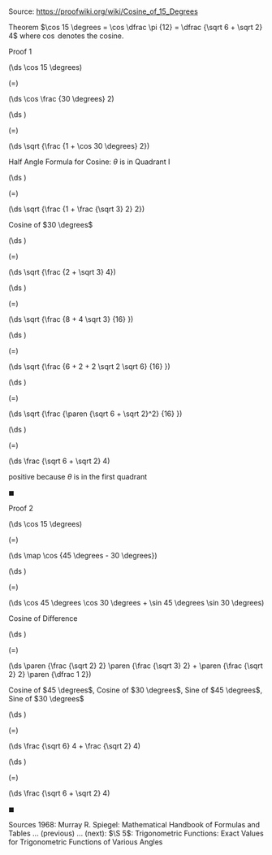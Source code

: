 # 

Source: https://proofwiki.org/wiki/Cosine_of_15_Degrees



Theorem
$\cos 15 \degrees = \cos \dfrac \pi {12} = \dfrac {\sqrt 6 + \sqrt 2} 4$
where $\cos$ denotes the cosine.


Proof 1













\(\ds \cos 15 \degrees\)

\(=\)







\(\ds \cos \frac {30 \degrees} 2\)




















\(\ds \)

\(=\)







\(\ds \sqrt {\frac {1 + \cos 30 \degrees} 2}\)





Half Angle Formula for Cosine: $\theta$ is in Quadrant I














\(\ds \)

\(=\)







\(\ds \sqrt {\frac {1 + \frac {\sqrt 3} 2} 2}\)





Cosine of $30 \degrees$














\(\ds \)

\(=\)







\(\ds \sqrt {\frac {2 + \sqrt 3} 4}\)




















\(\ds \)

\(=\)







\(\ds \sqrt {\frac {8 + 4 \sqrt 3} {16} }\)




















\(\ds \)

\(=\)







\(\ds \sqrt {\frac {6 + 2 + 2 \sqrt 2 \sqrt 6} {16} }\)




















\(\ds \)

\(=\)







\(\ds \sqrt {\frac {\paren {\sqrt 6 + \sqrt 2}^2} {16} }\)




















\(\ds \)

\(=\)







\(\ds \frac {\sqrt 6 + \sqrt 2} 4\)





positive because $\theta$ is in the first quadrant



$\blacksquare$


Proof 2













\(\ds \cos 15 \degrees\)

\(=\)







\(\ds \map \cos {45 \degrees - 30 \degrees}\)




















\(\ds \)

\(=\)







\(\ds \cos 45 \degrees \cos 30 \degrees + \sin 45 \degrees \sin 30 \degrees\)





Cosine of Difference














\(\ds \)

\(=\)







\(\ds \paren {\frac {\sqrt 2} 2} \paren {\frac {\sqrt 3} 2} + \paren {\frac {\sqrt 2} 2} \paren {\dfrac 1 2}\)





Cosine of $45 \degrees$, Cosine of $30 \degrees$, Sine of $45 \degrees$, Sine of $30 \degrees$














\(\ds \)

\(=\)







\(\ds \frac {\sqrt 6} 4 + \frac {\sqrt 2} 4\)




















\(\ds \)

\(=\)







\(\ds \frac {\sqrt 6 + \sqrt 2} 4\)









$\blacksquare$


Sources
1968: Murray R. Spiegel: Mathematical Handbook of Formulas and Tables ... (previous) ... (next): $\S 5$: Trigonometric Functions: Exact Values for Trigonometric Functions of Various Angles




